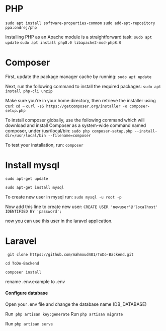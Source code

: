 # PHP
```sudo apt install software-properties-common```
```sudo add-apt-repository ppa:ondrej/php```

Installing PHP as an Apache module is a straightforward task:
```sudo apt update```
```sudo apt install php8.0 libapache2-mod-php8.0```
# Composer
First, update the package manager cache by running:
```sudo apt update```

Next, run the following command to install the required packages:
```sudo apt install php-cli unzip```

Make sure you’re in your home directory, then retrieve the installer using curl:
```cd ~```
```curl -sS https://getcomposer.org/installer -o composer-setup.php```


To install composer globally, use the following command which will download and install Composer as a system-wide command named composer, under /usr/local/bin:
```sudo php composer-setup.php --install-dir=/usr/local/bin --filename=composer```


To test your installation, run:
```composer```


# Install mysql

```sudo apt-get update```

```sudo apt-get install mysql```

To create new user in mysql run:
```sudo mysql -u root -p```

Now add this line to create new user:
```CREATE USER 'newuser'@'localhost' IDENTIFIED BY 'password';```

now you can use this user in the laravel application.


# Laravel
``` git clone https://github.com/mahmoud481/ToDo-Backend.git```

```cd ToDo-Backend```

```composer install```

rename .env.example to .env

#### Configure database 
Open your .env file and change the database name (DB_DATABASE)

Run``` php artisan key:generate```
Run ```php artisan migrate```

Run ```php artisan serve```
